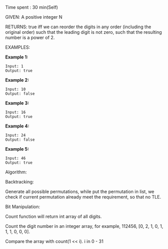 Time spent :  30 min(Self)

GIVEN: A positive integer N

RETURNS: true iff we can reorder the digits in any order (including the original order) such that the leading digit is not zero, such that the resulting number is a power of 2.

EXAMPLES:

**Example 1:**

```
Input: 1
Output: true
```

**Example 2:**

```
Input: 10
Output: false
```

**Example 3:**

```
Input: 16
Output: true
```

**Example 4:**

```
Input: 24
Output: false
```

**Example 5:**

```
Input: 46
Output: true
```

Algorithm:

Backtracking:

Generate all possible permutations, while put the permutation in list, we check if current permutation already meet the requirement, so that no TLE.



Bit Manipulation:

Count function will return int array of all digits.

Count the digit number in an integer array, for example, 112456, [0, 2, 1, 0, 1, 1, 1, 0, 0, 0].

Compare the array with count(1 << i). i in 0 - 31